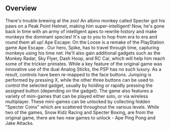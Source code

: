 ## Overview

There's trouble brewing at the zoo! An albino monkey called Specter got his paws on a Peak Point Helmet, making him super-intelligent! Now, he's gone back in time with an army of intelligent apes to rewrite history and make monkeys the dominant species! It's up to you to hop from era to era and round them all up! Ape Escape: On the Loose is a remake of the PlayStation game Ape Escape . Our hero, Spike, has to travel through time, capturing monkeys using his time net. He'll also gain additional gadgets such as the Monkey Radar, Sky Flyer, Dash Hoop, and RC Car, which will help him reach some of the trickier primates. While a key feature of the original game was innovative use of the dual Analog Sticks, the PSP has no such luxury. As a result, controls have been re-mapped to the face buttons. Jumping is performed by pressing X, while the other three buttons can be used to control the selected gadget, usually by holding or rapidly pressing the assigned button (depending on the gadget). The game also features a variety of mini-games that can be played either solo, or via wireless multiplayer. These mini-games can be unlocked by collecting hidden "Specter Coins" which are scattered throughout the various levels. While two of the games, Snow Kidz Racing and Specter Boxing, are from the original game, there are two new games to unlock - Ape Ping Pong and Jake Attacks.